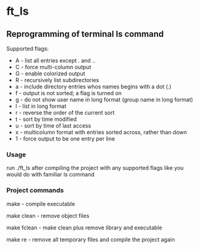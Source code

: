 # ft_ls

## Reprogramming of terminal ls command

Supported flags:
- A - list all entries except . and ..
- C - force multi-column output
- G - enable colorized output
- R - recursively list subdirectories
- a - include directory entries whos names begins with a dot (.)
- f - output is not sorted; a flag is turned on
- g - do not show user name in long format (group name in long format)
- l - list in long format
- r - reverse the order of the current sort
- t - sort by time modified
- u - sort by time of last access
- x - multicolumn format with entries sorted across, rather than down
- 1 - force output to be one entry per line

### Usage

run ./ft_ls after compiling the project with any supported flags like you would do with familiar ls command

### Project commands

make - compile executable

make clean - remove object files

make fclean - make clean plus remove library and executable

make re - remove all temporary files and compile the project again
